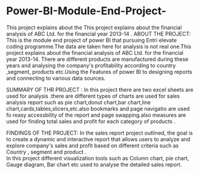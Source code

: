 # Power-BI-Module-End-Project-
This project explains about the This project explains about the financial analysis of ABC Ltd. for the financial year 2013-14 .
ABOUT THE PROJECT:
This is the module end project of power BI that pursuing Entri elevate coding programme.The data are taken here for analysis is not real one.This project explains about the financial analysis of ABC Ltd. for the financial year 2013-14. There are different products are manufactured during these years and analysing the company's profitability according to country ,segment, products etc.Using the Features of power BI to designing reports and connecting to various data sources.

SUMMARY OF THR PROJECT :
In this project there are two excel sheets are used for analysis .there are different types of charts are used for sales analysis report such as pie chart,donut chart,bar chart,line chart,cards,tables,slicers,etc.also bookmarks and page navigatio are used fo reasy accessbility of the report and page swapping.also measures are used for finding total sales and profit for each category of products .

FINDINGS OF THE PROJECT:
In the sales report project outlined, the goal is to create a dynamic and interactive report that allows users to analyze and explore company's sales and profit based on different criteria such as Country , segment and product .  
In this project different visualization tools such as Column chart, pie chart, Gauge diagram, Bar chart etc  used to analyse the detailed sales report.
